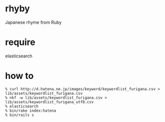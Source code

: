 # rhyby
Japanese rhyme from Ruby

# require
elasticsearch

# how to

```
% curl http://d.hatena.ne.jp/images/keyword/keywordlist_furigana.csv > lib/assets/keywordlist_furigana.csv
% nkf -w lib/assets/keywordlist_furigana.csv > lib/assets/keywordlist_furigana_utf8.csv
% elasticsearch
% bin/rake index:hatena
% bin/rails s
```

